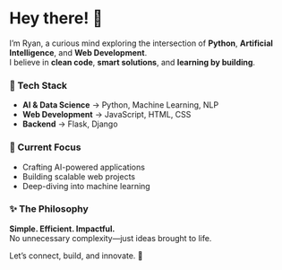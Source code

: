 # Hey there! 👋  

I’m Ryan, a curious mind exploring the intersection of **Python**, **Artificial Intelligence**, and **Web Development**.  
I believe in **clean code**, **smart solutions**, and **learning by building**.  

### 🚀 Tech Stack  
- **AI & Data Science** → Python, Machine Learning, NLP  
- **Web Development** → JavaScript, HTML, CSS  
- **Backend** → Flask, Django  

### 📌 Current Focus  
- Crafting AI-powered applications  
- Building scalable web projects  
- Deep-diving into machine learning  

### ✨ The Philosophy  
**Simple. Efficient. Impactful.**  
No unnecessary complexity—just ideas brought to life.  

Let’s connect, build, and innovate. 🚀  
